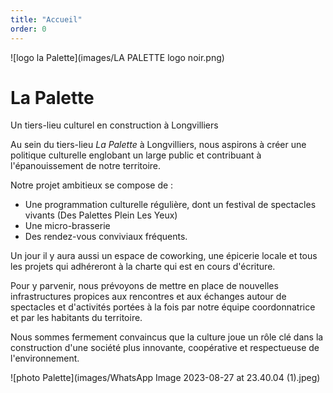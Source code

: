 ```yaml
---
title: "Accueil"
order: 0
---
```

![logo la Palette](images/LA PALETTE logo noir.png)

# La Palette
Un tiers-lieu culturel en construction à Longvilliers

Au sein du tiers-lieu _La Palette_ à Longvilliers, nous aspirons à créer une politique culturelle englobant un large public et contribuant à l'épanouissement de notre territoire.

Notre projet ambitieux se compose de :
- Une programmation culturelle régulière, dont un festival de spectacles vivants (Des Palettes Plein Les Yeux)
- Une micro-brasserie
- Des rendez-vous conviviaux fréquents. 

Un jour il y aura aussi un espace de coworking, une épicerie locale et tous les projets qui adhéreront à la charte qui est en cours d'écriture. 

Pour y parvenir, nous prévoyons de mettre en place de nouvelles infrastructures propices aux rencontres et aux échanges autour de spectacles et d'activités portées à la fois par notre équipe coordonnatrice et par les habitants du territoire.

Nous sommes fermement convaincus que la culture joue un rôle clé dans la construction d'une société plus innovante, coopérative et respectueuse de l'environnement. 

![photo Palette](images/WhatsApp Image 2023-08-27 at 23.40.04 (1).jpeg) 
